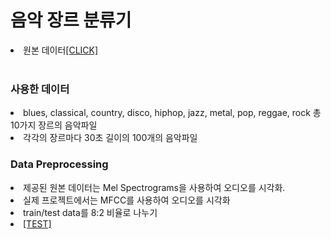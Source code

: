 # 음악 장르 분류기

<li>원본 데이터<a href="https://www.kaggle.com/andradaolteanu/gtzan-dataset-music-genre-classification?">[CLICK]</a></li>

<br/>

### 사용한 데이터
<li>blues, classical, country, disco, hiphop, jazz, metal, pop, reggae, rock 총 10가지 장르의 음악파일</li>
<li>각각의 장르마다 30초 길이의 100개의 음악파일</li>

### Data Preprocessing
<li> 제공된 원본 데이터는 Mel Spectrograms을 사용하여 오디오를 시각화.</li>
<li> 실제 프로젝트에서는 MFCC를 사용하여 오디오를 시각화</li>
<li> train/test data를 8:2 비율로 나누기
  <li> <a href="https://github.com/LeeSangMin96/music_classification/tree/master/test">[TEST]</a>
</li>
